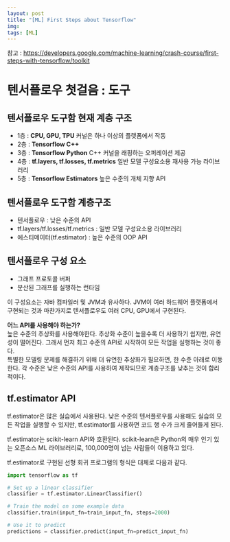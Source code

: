 ```yaml
---
layout: post
title: "[ML] First Steps about Tensorflow"
img:
tags: [ML]
---
```


참고 : https://developers.google.com/machine-learning/crash-course/first-steps-with-tensorflow/toolkit

# 텐서플로우 첫걸음 : 도구

## 텐서플로우 도구함 현재 계층 구조

- 1층 : **CPU, GPU, TPU**  커널은 하나 이상의 플랫폼에서 작동
- 2층 : **Tensorflow C++**
- 3층 : **Tensorflow Python** C++ 커널을 래핑하는 오퍼레이션 제공
- 4층 : **tf.layers, tf.losses, tf.metrics** 일반 모델 구성요소용 재사용 가능 라이브러리
- 5층 : **Tensorflow Estimators** 높은 수준의 개체 지향 API

## 텐서플로우 도구함 계층구조

- 텐서플로우 : 낮은 수준의 API
- tf.layers/tf.losses/tf.metrics : 일반 모델 구성요소용 라이브러리
- 에스티메이터(tf.estimator) : 높은 수준의 OOP API

## 텐서플로우 구성 요소

- 그래프 프로토콜 버퍼
- 분산된 그래프를 실행하는 런타임

이 구성요소는 자바 컴파일러 및 JVM과 유사하다. JVM이 여러 하드웨어 플랫폼에서 구현되는 것과 마찬가지로 텐서플로우도 여러 CPU, GPU에서 구현된다. <br>

**어느 API를 사용해야 하는가?** <br>
높은 수준의 추상화를 사용해야한다. 추상화 수준이 높을수록 더 사용하기 쉽지만, 유연성이 떨어진다. 그래서 먼저 최고 수준의 API로 시작하여 모든 작업을 실행하는 것이 좋다. <br>
특별한 모델링 문제를 해결하기 위해 더 유연한 추상화가 필요하면, 한 수준 아래로 이동한다. 각 수준은 낮은 수준의 API를 사용하여 제작되므로 계층구조를 낮추는 것이 합리적이다. <br>

## tf.estimator API

tf.estimator은 많은 실습에서 사용된다. 낮은 수준의 텐서플로우를 사용해도 실습의 모든 작업을 실행할 수 있지만, tf.estimator를 사용하면 코드 행 수가 크게 줄어들게 된다. <br>

tf.estimator는 scikit-learn API와 호환된다. scikit-learn은 Python의 매우 인기 있는 오픈소스 ML 라이브러리로, 100,000명이 넘는 사람들이 이용하고 있다. <br>

tf.estimator로 구현된 선형 회귀 프로그램의 형식은 대체로 다음과 같다. <br>

```Python
import tensorflow as tf

# Set up a linear classifier
classifier = tf.estimator.LinearClassifier()

# Train the model on some example data
classifier.train(input_fn=train_input_fn, steps=2000)

# Use it to predict
predictions = classifier.predict(input_fn=predict_input_fn)
```
